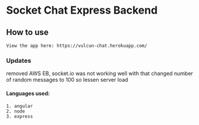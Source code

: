 # Socket Chat Express Backend

## How to use
```
View the app here: https://vulcun-chat.herokuapp.com/
```
### Updates

removed AWS EB, socket.io was not working well with that
changed number of random messages to 100 so lessen server load

#### Languages used:
```
1. angular
2. node
3. express
```
